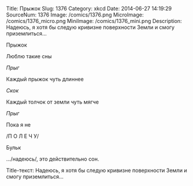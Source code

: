 Title: Прыжок 
Slug: 1376 
Category: xkcd 
Date: 2014-06-27 14:19:29 
SourceNum: 1376 
Image: /comics/1376.png 
MicroImage: /comics/1376_micro.png 
MiniImage: /comics/1376_mini.png 
Description: Надеюсь, я хотя бы следую кривизне поверхности Земли и смогу приземлиться… 

Прыжок

Люблю такие сны

*Прыг*

Каждый прыжок чуть длиннее

*Скок*

Каждый толчок от земли чуть мягче

*Прыг*

Пока я не

/П О Л Е Ч У/

Бульк

…/надеюсь/, это действительно сон.

Title-текст: Надеюсь, я хотя бы следую кривизне поверхности Земли и смогу приземлиться…